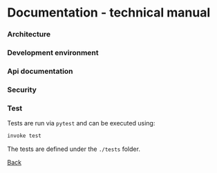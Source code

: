 # Documentation - technical manual

### Architecture
### Development environment
### Api documentation
### Security
### Test

Tests are run via `pytest` and can be executed using:

```sh
invoke test
```

The tests are defined under the `./tests` folder.


[Back](index.md) 